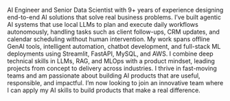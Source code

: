 AI Engineer and Senior Data Scientist with 9+ years of experience designing end-to-end AI solutions that solve real business problems. I’ve built agentic AI systems that use local LLMs to plan and execute daily workflows autonomously, handling tasks such as client follow-ups, CRM updates, and calendar scheduling without human intervention. My work spans offline GenAI tools, intelligent automation, chatbot development, and full-stack ML deployments using Streamlit, FastAPI, MySQL, and AWS. I combine deep technical skills in LLMs, RAG, and MLOps with a product mindset, leading projects from concept to delivery across industries. I thrive in fast-moving teams and am passionate about building AI products that are useful, responsible, and impactful. I’m now looking to join an innovative team where I can apply my AI skills to build products that make a real difference.
